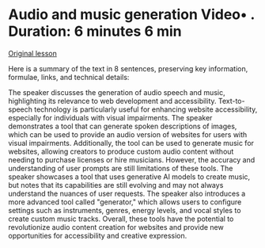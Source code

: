 # Audio and music generation Video• . Duration: 6 minutes 6 min

[Original lesson](https://www.coursera.org/learn/uol-web-development/lecture/dpvj3/audio-and-music-generation)

Here is a summary of the text in 8 sentences, preserving key information, formulae, links, and technical details:

The speaker discusses the generation of audio speech and music, highlighting its relevance to web development and accessibility. Text-to-speech technology is particularly useful for enhancing website accessibility, especially for individuals with visual impairments. The speaker demonstrates a tool that can generate spoken descriptions of images, which can be used to provide an audio version of websites for users with visual impairments. Additionally, the tool can be used to generate music for websites, allowing creators to produce custom audio content without needing to purchase licenses or hire musicians. However, the accuracy and understanding of user prompts are still limitations of these tools. The speaker showcases a tool that uses generative AI models to create music, but notes that its capabilities are still evolving and may not always understand the nuances of user requests. The speaker also introduces a more advanced tool called "generator," which allows users to configure settings such as instruments, genres, energy levels, and vocal styles to create custom music tracks. Overall, these tools have the potential to revolutionize audio content creation for websites and provide new opportunities for accessibility and creative expression.

